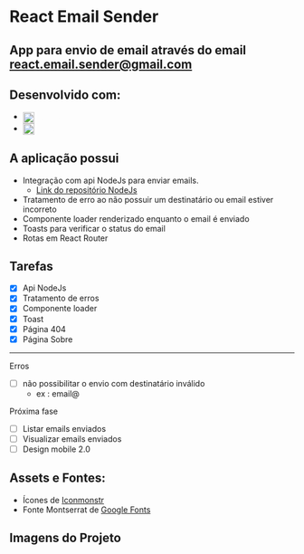 # React Email Sender
## App para envio de email através do email react.email.sender@gmail.com

## Desenvolvido com:
- <img width='20px' align='center' src='https://cdn.jsdelivr.net/gh/devicons/devicon/icons/react/react-original.svg'/> <strong style='color: #fdfdfd;'>ReactJS</strong>
- <img width='20px' align='center' src='https://cdn.jsdelivr.net/gh/devicons/devicon/icons/nodejs/nodejs-original.svg'/> <strong style='color: #fdfdfd;'>NodeJS</strong>

## A aplicação possui
- Integração com api NodeJs para enviar emails.
    - <a href='https://github.com/GabrielVogetta/node-email-sender'>Link do repositório NodeJs</a>
- Tratamento de erro ao não possuir um destinatário ou email estiver incorreto
- Componente loader renderizado enquanto o email é enviado
- Toasts para verificar o status do email
- Rotas em React Router

## Tarefas
- [x] Api NodeJs
- [x] Tratamento de erros
- [x] Componente loader
- [x] Toast
- [x] Página 404
- [x] Página Sobre
---

Erros 
- [ ] não possibilitar o envio com destinatário inválido
    - ex : email@

Próxima fase
- [ ] Listar emails enviados
- [ ] Visualizar emails enviados
- [ ] Design mobile 2.0

## Assets e Fontes:
- Ícones de <a href='https://iconmonstr.com/'>Iconmonstr</a>
- Fonte Montserrat de <a href='https://fonts.google.com/specimen/Montserrat'>Google Fonts</a>

## Imagens do Projeto

